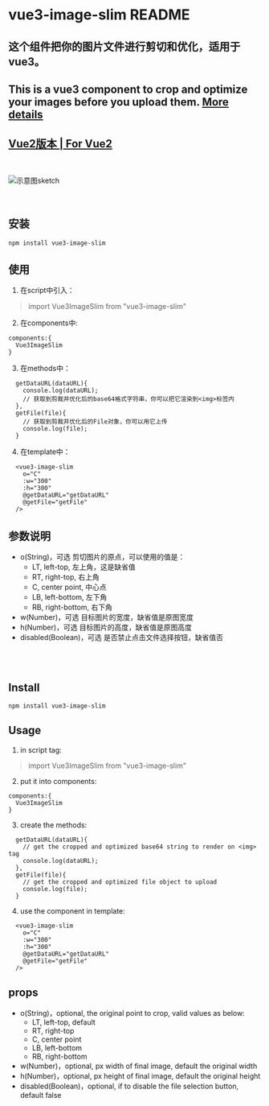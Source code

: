 # vue3-image-slim README
## 这个组件把你的图片文件进行剪切和优化，适用于vue3。
## This is a vue3 component to crop and optimize your images before you upload them. [More details](#en)
## [Vue2版本 | For Vue2](https://github.com/aardpro/vue-image-slim)  
<br>

![示意图sketch](http://qiniu-avs.sfsl.xyz/vue-image-slim-sketch.png "SKETCH")

<br>

## <span id='cn'>安装</span>
```
npm install vue3-image-slim
```
## 使用
  1.  在script中引入：
  > import Vue3ImageSlim from "vue3-image-slim"
  2. 在components中:
  ```
  components:{
    Vue3ImageSlim
  }
  ```
  3. 在methods中：
   
```
  getDataURL(dataURL){
    console.log(dataURL);
    // 获取到剪裁并优化后的base64格式字符串，你可以把它渲染到<img>标签内
  },
  getFile(file){
    // 获取到剪裁并优化后的File对象，你可以用它上传
    console.log(file);
  }
```
  4. 在template中：
  ```
    <vue3-image-slim
      o="C"
      :w="300"
      :h="300"
      @getDataURL="getDataURL"
      @getFile="getFile"
    />
```
## 参数说明
  + o(String)，可选 剪切图片的原点，可以使用的值是：
    - LT, left-top, 左上角，这是缺省值
    - RT, right-top, 右上角
    - C, center point, 中心点
    - LB, left-bottom, 左下角
    - RB, right-bottom, 右下角
  + w(Number)，可选 目标图片的宽度，缺省值是原图宽度
  + h(Number)，可选 目标图片的高度，缺省值是原图高度
  + disabled(Boolean)，可选 是否禁止点击文件选择按钮，缺省值否


<br>
<br>

## <span id="en">Install</span>
```
npm install vue3-image-slim
```

## Usage
  1. in script tag:
  > import Vue3ImageSlim from "vue3-image-slim"
  2. put it into components:
  ```
  components:{
    Vue3ImageSlim
  }
  ```
  3. create the methods:
   
```
  getDataURL(dataURL){
    // get the cropped and optimized base64 string to render on <img> tag
    console.log(dataURL);
  },
  getFile(file){
    // get the cropped and optimized file object to upload
    console.log(file);
  }
```
4. use the component in template:
  ```
    <vue3-image-slim
      o="C"
      :w="300"
      :h="300"
      @getDataURL="getDataURL"
      @getFile="getFile"
    />
```
## props
  + o(String)，optional, the original point to crop, valid values as below:
    - LT, left-top, default
    - RT, right-top
    - C, center point
    - LB, left-bottom
    - RB, right-bottom
  + w(Number)，optional, px width of final image, default the original width
  + h(Number)，optional, px height of final image, default the original height
  + disabled(Boolean)，optional, if to disable the file selection button, default false
